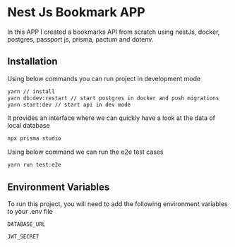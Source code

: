 
# Nest Js Bookmark APP

In this APP I created a bookmarks API from scratch using nestJs, docker, postgres, passport js, prisma, pactum and dotenv.


## Installation

Using below commands you can run project in development mode

```bash
yarn // install
yarn db:dev:restart // start postgres in docker and push migrations
yarn start:dev // start api in dev mode
```

It provides an interface where we can quickly have a look at the data of local database
```bash
npx prisma studio
```
Using below command we can run the e2e test cases
```bash
yarn run test:e2e
```
## Environment Variables

To run this project, you will need to add the following environment variables to your .env file

`DATABASE_URL`

`JWT_SECRET`

